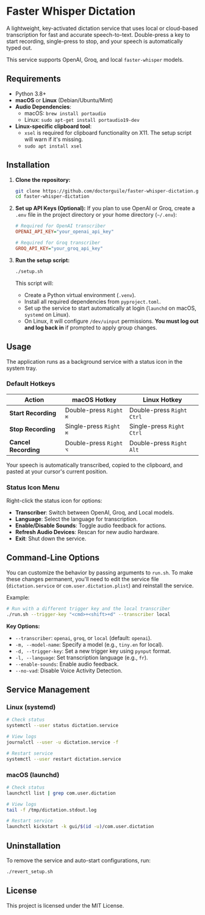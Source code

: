 # Faster Whisper Dictation

A lightweight, key-activated dictation service that uses local or cloud-based transcription for fast and accurate speech-to-text. Double-press a key to start recording, single-press to stop, and your speech is automatically typed out.

This service supports OpenAI, Groq, and local `faster-whisper` models.

## Requirements

- Python 3.8+
- **macOS** or **Linux** (Debian/Ubuntu/Mint)
- **Audio Dependencies**:
  - macOS: `brew install portaudio`
  - Linux: `sudo apt-get install portaudio19-dev`
- **Linux-specific clipboard tool**:
  - `xsel` is required for clipboard functionality on X11. The setup script will warn if it's missing.
  - `sudo apt install xsel`

## Installation

1.  **Clone the repository:**
    ```bash
    git clone https://github.com/doctorguile/faster-whisper-dictation.git
    cd faster-whisper-dictation
    ```

2.  **Set up API Keys (Optional):**
    If you plan to use OpenAI or Groq, create a `.env` file in the project directory or your home directory (`~/.env`):
    ```ini
    # Required for OpenAI transcriber
    OPENAI_API_KEY="your_openai_api_key"

    # Required for Groq transcriber
    GROQ_API_KEY="your_groq_api_key"
    ```

3.  **Run the setup script:**
    ```bash
    ./setup.sh
    ```
    This script will:
    - Create a Python virtual environment (`.venv`).
    - Install all required dependencies from `pyproject.toml`.
    - Set up the service to start automatically at login (`launchd` on macOS, `systemd` on Linux).
    - On Linux, it will configure `/dev/uinput` permissions. **You must log out and log back in** if prompted to apply group changes.

## Usage

The application runs as a background service with a status icon in the system tray.

### Default Hotkeys

| Action               | macOS Hotkey          | Linux Hotkey    |
| -------------------- | --------------------- | --------------- |
| **Start Recording**  | Double-press `Right ⌘` | Double-press `Right Ctrl` |
| **Stop Recording**   | Single-press `Right ⌘` | Single-press `Right Ctrl` |
| **Cancel Recording** | Double-press `Right ⌥` | Double-press `Right Alt`  |

Your speech is automatically transcribed, copied to the clipboard, and pasted at your cursor's current position.

### Status Icon Menu

Right-click the status icon for options:
- **Transcriber**: Switch between OpenAI, Groq, and Local models.
- **Language**: Select the language for transcription.
- **Enable/Disable Sounds**: Toggle audio feedback for actions.
- **Refresh Audio Devices**: Rescan for new audio hardware.
- **Exit**: Shut down the service.

## Command-Line Options

You can customize the behavior by passing arguments to `run.sh`. To make these changes permanent, you'll need to edit the service file (`dictation.service` or `com.user.dictation.plist`) and reinstall the service.

Example:
```bash
# Run with a different trigger key and the local transcriber
./run.sh --trigger-key "<cmd>+<shift>+d" --transcriber local
```

**Key Options:**
- `--transcriber`: `openai`, `groq`, or `local` (default: `openai`).
- `-m, --model-name`: Specify a model (e.g., `tiny.en` for local).
- `-d, --trigger-key`: Set a new trigger key using `pynput` format.
- `-l, --language`: Set transcription language (e.g., `fr`).
- `--enable-sounds`: Enable audio feedback.
- `--no-vad`: Disable Voice Activity Detection.

## Service Management

### Linux (systemd)
```bash
# Check status
systemctl --user status dictation.service

# View logs
journalctl --user -u dictation.service -f

# Restart service
systemctl --user restart dictation.service
```

### macOS (launchd)
```bash
# Check status
launchctl list | grep com.user.dictation

# View logs
tail -f /tmp/dictation.stdout.log

# Restart service
launchctl kickstart -k gui/$(id -u)/com.user.dictation
```

## Uninstallation
To remove the service and auto-start configurations, run:
```bash
./revert_setup.sh
```

## License
This project is licensed under the MIT License.